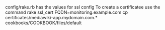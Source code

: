 config/rake.rb  has  the  values    for  ssl  config 
 To create   a    certificatee  use  the   command 
     rake ssl_cert FQDN=monitoring.example.com
     cp certificates/mediawiki-app.mydomain.com.* cookbooks/COOKBOOK/files/default